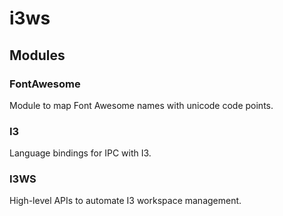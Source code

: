 # i3ws

## Modules

### FontAwesome

Module to map Font Awesome names with unicode code points.

### I3

Language bindings for IPC with I3.

### I3WS

High-level APIs to automate I3 workspace management.
